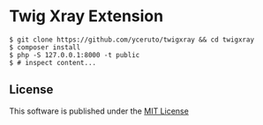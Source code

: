 # Twig Xray Extension

```
$ git clone https://github.com/yceruto/twigxray && cd twigxray
$ composer install
$ php -S 127.0.0.1:8000 -t public
$ # inspect content...
```

License
-------

This software is published under the [MIT License](LICENSE)
